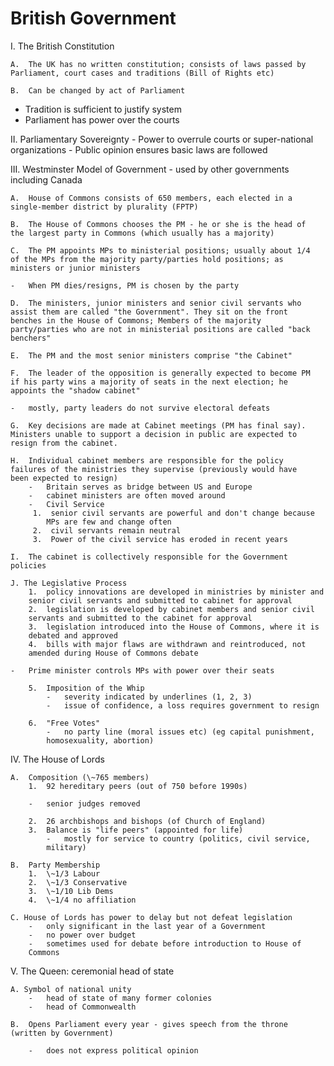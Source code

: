 British Government
==================

I.  The British Constitution

    A.  The UK has no written constitution; consists of laws passed by
    Parliament, court cases and traditions (Bill of Rights etc)

    B.  Can be changed by act of Parliament

-   Tradition is sufficient to justify system
-   Parliament has power over the courts

II. Parliamentary Sovereignty
    -   Power to overrule courts or super-national organizations
    -   Public opinion ensures basic laws are followed

III. Westminster Model of Government
    -   used by other governments including Canada

    A.  House of Commons consists of 650 members, each elected in a
    single-member district by plurality (FPTP)

    B.  The House of Commons chooses the PM - he or she is the head of
    the largest party in Commons (which usually has a majority)

    C.  The PM appoints MPs to ministerial positions; usually about 1/4
    of the MPs from the majority party/parties hold positions; as
    ministers or junior ministers

    -   When PM dies/resigns, PM is chosen by the party

    D.  The ministers, junior ministers and senior civil servants who
    assist them are called "the Government". They sit on the front
    benches in the House of Commons; Members of the majority
    party/parties who are not in ministerial positions are called "back
    benchers"

    E.  The PM and the most senior ministers comprise "the Cabinet"

    F.  The leader of the opposition is generally expected to become PM
    if his party wins a majority of seats in the next election; he
    appoints the "shadow cabinet"

    -   mostly, party leaders do not survive electoral defeats

    G.  Key decisions are made at Cabinet meetings (PM has final say).
    Ministers unable to support a decision in public are expected to
    resign from the cabinet.

    H.  Individual cabinet members are responsible for the policy
    failures of the ministries they supervise (previously would have
    been expected to resign)
    	-   Britain serves as bridge between US and Europe
    	-   cabinet ministers are often moved around
    	-   Civil Service
       	 1.  senior civil servants are powerful and don't change because
            MPs are few and change often
       	 2.  civil servants remain neutral
       	 3.  Power of the civil service has eroded in recent years

    I.  The cabinet is collectively responsible for the Government
    policies

    J. The Legislative Process
    	1.  policy innovations are developed in ministries by minister and
        senior civil servants and submitted to cabinet for approval
    	2.  legislation is developed by cabinet members and senior civil
        servants and submitted to the cabinet for approval
    	3.  legislation introduced into the House of Commons, where it is
        debated and approved
    	4.  bills with major flaws are withdrawn and reintroduced, not
        amended during House of Commons debate

    -   Prime minister controls MPs with power over their seats

    	5.  Imposition of the Whip
        	-   severity indicated by underlines (1, 2, 3)
        	-   issue of confidence, a loss requires government to resign

    	6.  "Free Votes"
        	-   no party line (moral issues etc) (eg capital punishment,
            homosexuality, abortion)

IV. The House of Lords

    A.  Composition (\~765 members)
    	1.  92 hereditary peers (out of 750 before 1990s)

    	-   senior judges removed

    	2.  26 archbishops and bishops (of Church of England)
    	3.  Balance is "life peers" (appointed for life)
        	-   mostly for service to country (politics, civil service,
            military)

    B.  Party Membership
    	1.  \~1/3 Labour
    	2.  \~1/3 Conservative
    	3.  \~1/10 Lib Dems
    	4.  \~1/4 no affiliation

    C. House of Lords has power to delay but not defeat legislation
    	-   only significant in the last year of a Government
    	-   no power over budget
    	-   sometimes used for debate before introduction to House of
        Commons

V.  The Queen: ceremonial head of state

    A. Symbol of national unity
    	-   head of state of many former colonies
    	-   head of Commonwealth

    B.  Opens Parliament every year - gives speech from the throne
    (written by Government)

    	-   does not express political opinion

